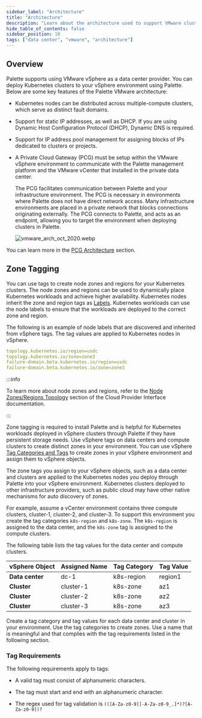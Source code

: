 ```yaml
---
sidebar_label: "Architecture"
title: "Architecture"
description: "Learn about the architecture used to support VMware clusters through Palette."
hide_table_of_contents: false
sidebar_position: 10
tags: ["data center", "vmware", "architecture"]
---
```


## Overview

Palette supports using VMware vSphere as a data center provider. You can deploy Kubernetes clusters to your vSphere
environment using Palette. Below are some key features of the Palette VMware architecture:

- Kubernetes nodes can be distributed across multiple-compute clusters, which serve as distinct fault domains.

- Support for static IP addresses, as well as DHCP. If you are using Dynamic Host Configuration Protocol (DHCP), Dynamic
  DNS is required.

- Support for IP address pool management for assigning blocks of IPs dedicated to clusters or projects.

- A Private Cloud Gateway (PCG) must be setup within the VMware vSphere environment to communicate with the Palette
  management platform and the VMware vCenter that installed in the private data center.

  The PCG facilitates communication between Palette and your infrastructure environment. The PCG is necessary in
  environments where Palette does not have direct network access. Many infrastructure environments are placed in a
  private network that blocks connections originating externally. The PCG connects to Palette, and acts as an endpoint,
  allowing you to target the environment when deploying clusters in Palette.

  ![vmware_arch_oct_2020.webp](/clusters_vmware_architecture_arch-overview.webp)

You can learn more in the [PCG Architecture](../../pcg/architecture.md) section.

## Zone Tagging

You can use tags to create node zones and regions for your Kubernetes clusters. The node zones and regions can be used
to dynamically place Kubernetes workloads and achieve higher availability. Kubernetes nodes inherit the zone and region
tags as [Labels](https://kubernetes.io/docs/concepts/overview/working-with-objects/labels/). Kubernetes workloads can
use the node labels to ensure that the workloads are deployed to the correct zone and region.

The following is an example of node labels that are discovered and inherited from vSphere tags. The tag values are
applied to Kubernetes nodes in vSphere.

<!-- prettier-ignore-start -->

```yaml hideClipboard
topology.kubernetes.io/region=usdc 
topology.kubernetes.io/zone=zone3 
failure-domain.beta.kubernetes.io/region=usdc
failure-domain.beta.kubernetes.io/zone=zone3
```
<!-- prettier-ignore-end -->

:::info

To learn more about node zones and regions, refer to the
[Node Zones/Regions Topology](https://cloud-provider-vsphere.sigs.k8s.io/cloud_provider_interface.html) section of the
Cloud Provider Interface documentation.

:::

Zone tagging is required to install Palette and is helpful for Kubernetes workloads deployed in vSphere clusters through
Palette if they have persistent storage needs. Use vSphere tags on data centers and compute clusters to create distinct
zones in your environment. You can use vSphere
[Tag Categories and Tags](https://docs.vmware.com/en/VMware-vSphere/8.0/vsphere-vcenter-esxi-management/GUID-16422FF7-235B-4A44-92E2-532F6AED0923.html)
to create zones in your vSphere environment and assign them to vSphere objects.

The zone tags you assign to your vSphere objects, such as a data center and clusters are applied to the Kubernetes nodes
you deploy through Palette into your vSphere environment. Kubernetes clusters deployed to other infrastructure
providers, such as public cloud may have other native mechanisms for auto discovery of zones.

For example, assume a vCenter environment contains three compute clusters, cluster-1, cluster-2, and cluster-3. To
support this environment you create the tag categories `k8s-region` and `k8s-zone`. The `k8s-region` is assigned to the
data center, and the `k8s-zone` tag is assigned to the compute clusters.

The following table lists the tag values for the data center and compute clusters.

| **vSphere Object** | **Assigned Name** | **Tag Category** | **Tag Value** |
| ------------------ | ----------------- | ---------------- | ------------- |
| **Data center**     | dc-1              | k8s-region       | region1       |
| **Cluster**        | cluster-1         | k8s-zone         | az1           |
| **Cluster**        | cluster-2         | k8s-zone         | az2           |
| **Cluster**        | cluster-3         | k8s-zone         | az3           |

Create a tag category and tag values for each data center and cluster in your environment. Use the tag categories to
create zones. Use a name that is meaningful and that complies with the tag requirements listed in the following section.

### Tag Requirements

The following requirements apply to tags:

- A valid tag must consist of alphanumeric characters.

- The tag must start and end with an alphanumeric character.

- The regex used for tag validation is `(([A-Za-z0-9][-A-Za-z0-9_.]*)?[A-Za-z0-9])?`
